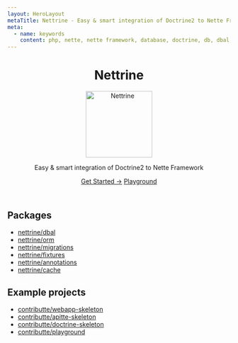 ```yaml
---
layout: HeroLayout
metaTitle: Nettrine - Easy & smart integration of Doctrine2 to Nette Framework
meta:
  - name: keywords
    content: php, nette, nette framework, database, doctrine, db, dbal, console, events, listeners
---
```


<header class="text-center">
  <h1>Nettrine</h1>
  <img class="m-auto my-6" src="https://avatars.githubusercontent.com/nettrine" alt="Nettrine" title="Nettrine logo" width="150">
  <p class="text-2xl text-gray-600">
    Easy & smart integration of Doctrine2 to Nette Framework
  </p>

  <p class="mt-6">
    <a href="/packages/nettrine/orm.html" class="bg-blue-600 hover:bg-blue-700 text-white font-bold py-2 px-4 rounded">Get Started →</a>
    <a href="/examples.html#nettrine" class="bg-blue-600 hover:bg-blue-700 text-white font-bold py-2 px-4 rounded">Playground</a>
  </p>
</header> 
   
<div class="text-center my-6">
	<h2>Packages</h2>
	<ul class="my-6">
		<li><a class="underline hover:no-underline" href="https://github.com/nettrine/dbal">nettrine/dbal</a></li>
		<li><a class="underline hover:no-underline" href="https://github.com/nettrine/orm">nettrine/orm</a></li>
		<li><a class="underline hover:no-underline" href="https://github.com/nettrine/migrations">nettrine/migrations</a></li>
		<li><a class="underline hover:no-underline" href="https://github.com/nettrine/fixtures">nettrine/fixtures</a></li>
		<li><a class="underline hover:no-underline" href="https://github.com/nettrine/annotations">nettrine/annotations</a></li>
		<li><a class="underline hover:no-underline" href="https://github.com/nettrine/cache">nettrine/cache</a></li>
	</ul>
	<h2>Example projects</h2>
	<ul class="my-6">
		<li><a class="underline hover:no-underline" href="https://github.com/contributte/webapp-skeleton">contributte/webapp-skeleton</a></li>
		<li><a class="underline hover:no-underline" href="https://github.com/contributte/apitte-skeleton">contributte/apitte-skeleton</a></li>
		<li><a class="underline hover:no-underline" href="https://github.com/contributte/doctrine-skeleton">contributte/doctrine-skeleton</a></li>
		<li><a class="underline hover:no-underline" href="https://github.com/contributte/playground">contributte/playground</a></li>
	</ul>
</div>
